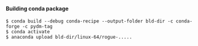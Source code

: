 
#### Building conda package

````
$ conda build --debug conda-recipe --output-folder bld-dir -c conda-forge -c pydm-tag
$ conda activate
$ anaconda upload bld-dir/linux-64/rogue-.....
````
